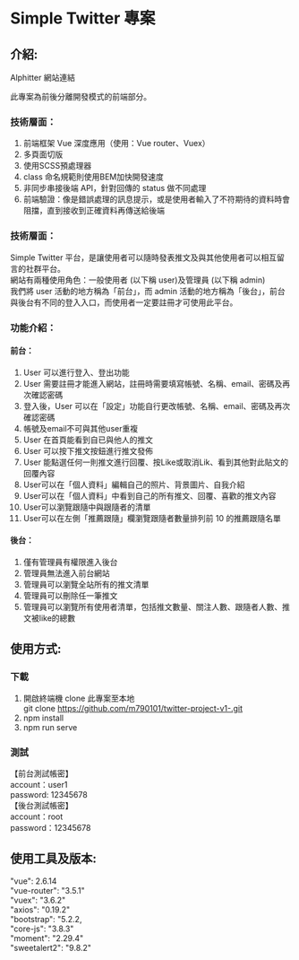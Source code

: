 # Simple Twitter 專案
## 介紹:
Alphitter 網站連結

此專案為前後分離開發模式的前端部分。

### 技術層面：

1. 前端框架 Vue 深度應用（使用：Vue router、Vuex）<br>
2. 多頁面切版<br>
3. 使用SCSS預處理器<br>
4. class 命名規範則使用BEM加快開發速度<br>
5. 非同步串接後端 API，針對回傳的 status 做不同處理<br>
6. 前端驗證：像是錯誤處理的訊息提示，或是使用者輸入了不符期待的資料時會阻擋，直到接收到正確資料再傳送給後端<br>

### 技術層面：

Simple Twitter 平台，是讓使用者可以隨時發表推文及與其他使用者可以相互留言的社群平台。<br>
網站有兩種使用角色：一般使用者 (以下稱 user)及管理員 (以下稱 admin)<br>
我們將 user 活動的地方稱為「前台」，而 admin 活動的地方稱為「後台」，前台與後台有不同的登入入口，而使用者一定要註冊才可使用此平台。<br>


### 功能介紹：
#### 前台：
1. User 可以進行登入、登出功能<br>
2. User 需要註冊才能進入網站，註冊時需要填寫帳號、名稱、email、密碼及再次確認密碼<br>
3. 登入後，User 可以在「設定」功能自行更改帳號、名稱、email、密碼及再次確認密碼<br>
4. 帳號及email不可與其他user重複<br>
5. User 在首頁能看到自已與他人的推文<br>
6. User 可以按下推文按鈕進行推文發佈<br>
7. User 能點選任何一則推文進行回覆、按Like或取消Lik、看到其他對此貼文的回覆內容<br>
8. User可以在「個人資料」編輯自己的照片、背景圖片、自我介紹<br>
9. User可以在「個人資料」中看到自己的所有推文、回覆、喜歡的推文內容<br>
10. User可以瀏覽跟隨中與跟隨者的清單<br>
11. User可以在左側「推薦跟隨」欄瀏覽跟隨者數量排列前 10 的推薦跟隨名單<br>
#### 後台：
1. 僅有管理員有權限進入後台
2. 管理員無法進入前台網站
3. 管理員可以瀏覽全站所有的推文清單
4. 管理員可以刪除任一筆推文
5. 管理員可以瀏覽所有使用者清單，包括推文數量、關注人數、跟隨者人數、推文被like的總數


## 使用方式:
### 下載
1.	開啟終端機 clone 此專案至本地<br>
git clone https://github.com/m790101/twitter-project-v1-.git<br>
2.	npm install<br>
3.	npm run serve<br>



### 測試
 【前台測試帳密】<br>
   account：user1<br>
   password: 12345678<br>
 【後台測試帳密】<br>
   account：root<br>
   password：12345678<br>


## 使用工具及版本:
"vue": 2.6.14<br>
"vue-router": "3.5.1"<br>
"vuex": "3.6.2"<br>
"axios": "0.19.2"<br>
"bootstrap": "5.2.2,<br>
"core-js": "3.8.3"<br>
"moment": "2.29.4"<br>
"sweetalert2": "9.8.2"<br>
      


